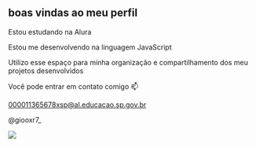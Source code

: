 ## boas vindas ao meu perfil

Estou estudando na Alura

Estou me desenvolvendo na linguagem JavaScript

Utilizo esse espaço para minha organização e compartilhamento dos meu projetos desenvolvidos

Você pode entrar em contato comigo 📫

000011365678xsp@al.educacao.sp.gov.br

@giooxr7_

![](https://media1.tenor.com/m/PpEAQFFiPdQAAAAC/yoongi-hi.gif)
